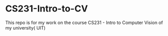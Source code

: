 # CS231-Intro-to-CV
This repo is for my work on the course CS231 - Intro to Computer Vision of my university( UIT)
